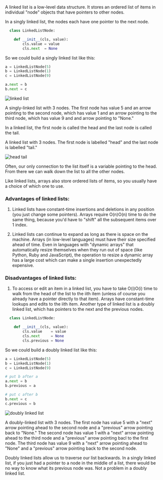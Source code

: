 A linked list is a low-level data structure. It stores an ordered list of items in individual "node" objects that have
pointers to other nodes.

In a singly linked list, the nodes each have one pointer to the next node.

``` python
  class LinkedListNode:

    def __init__(cls, value):
        cls.value = value
        cls.next  = None
```

So we could build a singly linked list like this:

``` python
a = LinkedListNode(5)
b = LinkedListNode(1)
c = LinkedListNode(9)

a.next = b
b.next = c
```

![linked list](https://www.interviewcake.com/images/svgs/linked_list__nodes_and_pointers.svg?bust=135)

A singly-linked list with 3 nodes. The first node has value 5 and an arrow pointing to the second node, which has value
1 and an arrow pointing to the third node, which has value 9 and and arrow pointing to "None."

In a linked list, the first node is called the head and the last node is called the tail.

A linked list with 3 nodes. The first node is labelled "head" and the last node is labelled "tail."

![head tail](https://www.interviewcake.com/images/svgs/linked_list__nodes_and_pointers_labeled_head_and_tail.svg?bust=135)

Often, our only connection to the list itself is a variable pointing to the head. From there we can walk down the list
to all the other nodes.

Like linked lists, arrays also store ordered lists of items, so you usually have a choice of which one to use.

### Advantages of linked lists:

1. Linked lists have constant-time insertions and deletions in any position (you just change some pointers). Arrays
   require O(n)O(n) time to do the same thing, because you'd have to "shift" all the subsequent items over 1 index.

2. Linked lists can continue to expand as long as there is space on the machine. Arrays (in low-level languages) must
   have their size specified ahead of time. Even in languages with "dynamic arrays" that automatically resize themselves
   when they run out of space (like Python, Ruby and JavaScript), the operation to resize a dynamic array has a large
   cost which can make a single insertion unexpectedly expensive.

### Disadvantages of linked lists:

1. To access or edit an item in a linked list, you have to take O(i)O(i) time to walk from the head of the list to the
   iith item (unless of course you already have a pointer directly to that item). Arrays have constant-time lookups and
   edits to the iith item. Another type of linked list is a doubly linked list, which has pointers to the next and the
   previous nodes.

``` python
  class LinkedListNode:

    def __init__(cls, value):
        cls.value    = value
        cls.next     = None
        cls.previous = None
```

So we could build a doubly linked list like this:

``` python
a = LinkedListNode(5)
b = LinkedListNode(1)
c = LinkedListNode(9)

# put b after a
a.next = b
b.previous = a

# put c after b
b.next = c
c.previous = b
```

![doubly linked list](https://www.interviewcake.com/images/svgs/linked_list__doubly_linked_nodes_and_pointers.svg?bust=135)

A doubly-linked list with 3 nodes. The first node has value 5 with a "next" arrow pointing ahead to the second node and
a "previous" arrow pointing back to "None." The second node has value 1 with a "next" arrow pointing ahead to the third
node and a "previous" arrow pointing bacl to the first node. The third node has value 9 with a "next" arrow pointing
ahead to "None" and a "previous" arrow pointing back to the second node.

Doubly linked lists allow us to traverse our list backwards. In a singly linked list, if you just had a pointer to a
node in the middle of a list, there would be no way to know what its previous node was. Not a problem in a doubly linked
list.